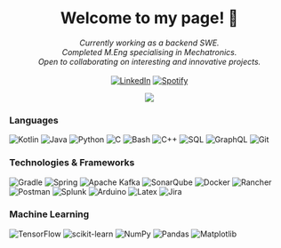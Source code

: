 
<h1 align="center">Welcome to my page! 👋</h1>

<p align="center">
    <i>
        Currently working as a backend SWE.<br>
        Completed M.Eng specialising in Mechatronics.<br>
        Open to collaborating on interesting and innovative projects.<br>
    </i><br>
    <a href="https://www.linkedin.com/in/xing-yang-goh">
        <img src="https://img.shields.io/badge/linkedin-%230077B5.svg?style=for-the-badge&logo=linkedin&logoColor=white" alt="LinkedIn"></a>
    <a href="https://open.spotify.com/user/xingyanggoh">
        <img src="https://img.shields.io/badge/Spotify-1ED760?style=for-the-badge&logo=spotify&logoColor=white" alt="Spotify"></a>

[//]: # (    <a href="https://leetcode.com/Neva-Y">)

[//]: # (        <img src="https://img.shields.io/badge/LeetCode-blue?style=flat-square&logo=LeetCode" alt="LeetCode">)

[//]: # (    </a>)
</p>


<p align="center">
  <a href="https://github.com/Neva-Y">
    <img src="http://github-profile-summary-cards.vercel.app/api/cards/profile-details?username=Neva-Y&theme=blue_green" />
  </a>
</p>

### Languages
![Kotlin](https://img.shields.io/badge/Kotlin-black?&style=for-the-badge&logo=kotlin&logoColor=white)
![Java](https://img.shields.io/badge/java-black?style=for-the-badge&logo=openjdk)
![Python](https://img.shields.io/badge/Python-black?style=for-the-badge&logo=python&logoColor=white)
![C](https://img.shields.io/badge/c-black.svg?style=for-the-badge&logo=c&logoColor=white)
![Bash](https://img.shields.io/badge/bash-black?style=for-the-badge&logo=gnu-bash&logoColor=white)
![C++](https://img.shields.io/badge/c++-black?style=for-the-badge&logo=cplusplus)
![SQL](https://img.shields.io/badge/PostgreSQL-black?style=for-the-badge&logo=postgresql&logoColor=white)
![GraphQL](https://img.shields.io/badge/-GraphQL-black?style=for-the-badge&logo=graphql&logoColor=white)
![Git](https://img.shields.io/badge/git-black.svg?style=for-the-badge&logo=git&logoColor=white)

### Technologies & Frameworks
![Gradle](https://img.shields.io/badge/Gradle-black.svg?style=for-the-badge&logo=Gradle&logoColor=white)
![Spring](https://img.shields.io/badge/Spring-black?style=for-the-badge&logo=spring&logoColor=white)
![Apache Kafka](https://img.shields.io/badge/Apache%20Kafka-000?style=for-the-badge&logo=apachekafka)
![SonarQube](https://img.shields.io/badge/SonarQube-black?style=for-the-badge&logo=sonarqube&logoColor=white)
![Docker](https://img.shields.io/badge/docker-black.svg?style=for-the-badge&logo=docker&logoColor=white)
![Rancher](https://img.shields.io/badge/rancher-black.svg?style=for-the-badge&logo=rancher&logoColor=white)
![Postman](https://img.shields.io/badge/Postman-black?style=for-the-badge&logo=postman&logoColor=white)
![Splunk](https://img.shields.io/badge/splunk-black.svg?style=for-the-badge&logo=splunk&logoColor=white)
![Arduino](https://img.shields.io/badge/-Arduino-black?style=for-the-badge&logo=Arduino&logoColor=white)
![Latex](https://img.shields.io/badge/latex-black.svg?style=for-the-badge&logo=latex&logoColor=white)
![Jira](https://img.shields.io/badge/jira-black.svg?style=for-the-badge&logo=jira&logoColor=white)

### Machine Learning
![TensorFlow](https://img.shields.io/badge/TensorFlow-black.svg?style=for-the-badge&logo=TensorFlow&logoColor=white)
![scikit-learn](https://img.shields.io/badge/scikit--learn-black.svg?style=for-the-badge&logo=scikit-learn&logoColor=white)
![NumPy](https://img.shields.io/badge/numpy-black?style=for-the-badge&logo=numpy)
![Pandas](https://img.shields.io/badge/pandas-black?style=for-the-badge&logo=pandas)
![Matplotlib](https://img.shields.io/badge/Matplotlib-black.svg?style=for-the-badge&logo=Matplotlib&logoColor=black)

<!-- <details>
<p align="center">
  <a href="https://github.com/Neva-Y">
    <img src="http://github-profile-summary-cards.vercel.app/api/cards/profile-details?username=Neva-Y&theme=blue_green" />
  </a>
  <a href="https://github.com/Neva-Y">
    <img src="https://github-readme-streak-stats.herokuapp.com/?user=Neva-Y&hide_border=true&card_width=338&theme=blue_green" />
  </a>
  <a href="https://github.com/Neva-Y">
    <img src="http://github-profile-summary-cards.vercel.app/api/cards/stats?username=Neva-Y&theme=blue_green" />
  </a>
  <a href="https://github.com/Neva-Y">
    <img src="https://github-readme-stats.vercel.app/api/top-langs/?username=Neva-Y&langs_count=10&exclude_repo=&hide=jupyter%20notebook,vim%20script,cmake,makefile,batchfile,emacs%20lisp,css,html&layout=default&card_width=699&hide_border=true&theme=transparent" />
  </a>
</p>
</details> -->

